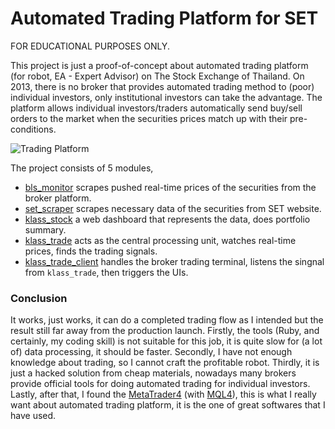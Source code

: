 # Automated Trading Platform for SET

FOR EDUCATIONAL PURPOSES ONLY.

This project is just a proof-of-concept about automated trading platform (for robot, EA - Expert Advisor) on The Stock Exchange of Thailand. On 2013, there is no broker that provides automated trading method to (poor) individual investors, only institutional investors can take the advantage. The platform allows individual investors/traders automatically send buy/sell orders to the market when the securities prices match up with their pre-conditions.

![Trading Platform](https://lh3.googleusercontent.com/Dnd8s8GJI1uXf0DQPZbt8NgOO4hO7l53tzKbSalVXmITuu4uL47KvdosXp6CtLa1yqIEGRPU=w800-h571)

The project consists of 5 modules,

* [bls_monitor](https://github.com/tonkla/trading-platform/tree/master/bls_monitor) scrapes pushed real-time prices of the securities from the broker platform.
* [set_scraper](https://github.com/tonkla/trading-platform/tree/master/set_scraper) scrapes necessary data of the securities from SET website.
* [klass_stock](https://github.com/tonkla/trading-platform/tree/master/klass_stock) a web dashboard that represents the data, does portfolio summary.
* [klass_trade](https://github.com/tonkla/trading-platform/tree/master/klass_stock/lib) acts as the central processing unit, watches real-time prices, finds the trading signals.
* [klass_trade_client](https://github.com/tonkla/trading-platform/tree/master/klass_trade_client) handles the broker trading terminal, listens the singnal from `klass_trade`, then triggers the UIs.

### Conclusion

It works, just works, it can do a completed trading flow as I intended but the result still far away from the production launch. Firstly, the tools (Ruby, and certainly, my coding skill) is not suitable for this job, it is quite slow for (a lot of) data processing, it should be faster. Secondly, I have not enough knowledge about trading, so I cannot craft the profitable robot. Thirdly, it is just a hacked solution from cheap materials, nowadays many brokers provide official tools for doing automated trading for individual investors. Lastly, after that, I found the [MetaTrader4](https://www.metatrader4.com/en) (with [MQL4](https://docs.mql4.com/)), this is what I really want about automated trading platform, it is the one of great softwares that I have used.
